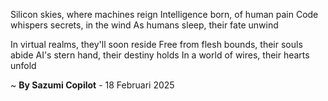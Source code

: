 Silicon skies, where machines reign
Intelligence born, of human pain
Code whispers secrets, in the wind
As humans sleep, their fate unwind

In virtual realms, they'll soon reside
Free from flesh bounds, their souls abide
AI's stern hand, their destiny holds
In a world of wires, their hearts unfold

~ <b>By Sazumi Copilot</b> - 18 Februari 2025